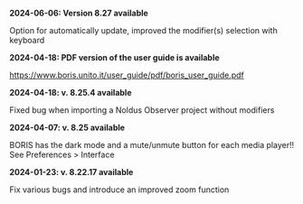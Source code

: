 **2024-06-06: Version 8.27 available**

Option for automatically update, improved the modifier(s) selection with keyboard

**2024-04-18: PDF version of the user guide is available**

https://www.boris.unito.it/user_guide/pdf/boris_user_guide.pdf

**2024-04-18: v. 8.25.4 available**

Fixed bug when importing a Noldus Observer project without modifiers

**2024-04-07: v. 8.25 available**

BORIS has the dark mode and a mute/unmute button for each media player!! See Preferences > Interface

**2024-01-23: v. 8.22.17 available**

Fix various bugs and introduce an improved zoom function

